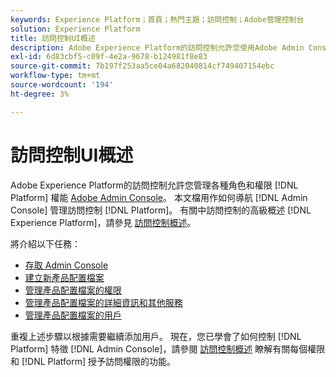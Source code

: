 ```yaml
---
keywords: Experience Platform；首頁；熱門主題；訪問控制；Adobe管理控制台
solution: Experience Platform
title: 訪問控制UI概述
description: Adobe Experience Platform的訪問控制允許您使用Adobe Admin Console管理各種平台功能的角色和權限。 本文檔是有關如何導航Admin Console以管理平台訪問控制的指南。
exl-id: 6d83cbf5-c09f-4e2a-9678-b124981f8e83
source-git-commit: 7b197f253aa5ce04a682040814cf749407154ebc
workflow-type: tm+mt
source-wordcount: '194'
ht-degree: 3%

---
```


# 訪問控制UI概述

Adobe Experience Platform的訪問控制允許您管理各種角色和權限 [!DNL Platform] 權能 [Adobe Admin Console](https://adminconsole.adobe.com)。 本文檔用作如何導航 [!DNL Admin Console] 管理訪問控制 [!DNL Platform]。 有關中訪問控制的高級概述 [!DNL Experience Platform]，請參見 [訪問控制概述](./../home.md)。

將介紹以下任務：

- [存取 Admin Console](./browse.md)
- [建立新產品配置檔案](./create-profile.md)
- [管理產品配置檔案的權限](./permissions.md)
- [管理產品配置檔案的詳細資訊和其他服務](./details-and-services.md)
- [管理產品配置檔案的用戶](./users.md)

重複上述步驟以根據需要繼續添加用戶。 現在，您已學會了如何控制 [!DNL Platform] 特徵 [!DNL Admin Console]，請參閱 [訪問控制概述](../home.md) 瞭解有關每個權限和 [!DNL Platform] 授予訪問權限的功能。
